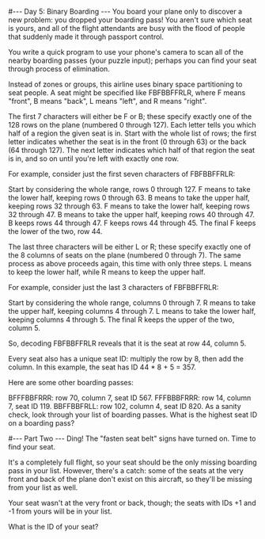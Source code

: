 ﻿#--- Day 5: Binary Boarding ---
You board your plane only to discover a new problem: you dropped 
your boarding pass! You aren't sure which seat is yours, and all 
of the flight attendants are busy with the flood of people that 
suddenly made it through passport control.

You write a quick program to use your phone's camera to scan all 
of the nearby boarding passes (your puzzle input); perhaps you can 
find your seat through process of elimination.

Instead of zones or groups, this airline uses binary space partitioning 
to seat people. A seat might be specified like FBFBBFFRLR, where F 
means "front", B means "back", L means "left", and R means "right".

The first 7 characters will either be F or B; these specify exactly one 
of the 128 rows on the plane (numbered 0 through 127). Each letter tells 
you which half of a region the given seat is in. Start with the whole 
list of rows; the first letter indicates whether the seat is in the 
front (0 through 63) or the back (64 through 127). The next letter 
indicates which half of that region the seat is in, and so on until 
you're left with exactly one row.

For example, consider just the first seven characters of FBFBBFFRLR:

Start by considering the whole range, rows 0 through 127.
F means to take the lower half, keeping rows 0 through 63.
B means to take the upper half, keeping rows 32 through 63.
F means to take the lower half, keeping rows 32 through 47.
B means to take the upper half, keeping rows 40 through 47.
B keeps rows 44 through 47.
F keeps rows 44 through 45.
The final F keeps the lower of the two, row 44.

The last three characters will be either L or R; these specify exactly 
one of the 8 columns of seats on the plane (numbered 0 through 7). The 
same process as above proceeds again, this time with only three steps. 
L means to keep the lower half, while R means to keep the upper half.

For example, consider just the last 3 characters of FBFBBFFRLR:

Start by considering the whole range, columns 0 through 7.
R means to take the upper half, keeping columns 4 through 7.
L means to take the lower half, keeping columns 4 through 5.
The final R keeps the upper of the two, column 5.

So, decoding FBFBBFFRLR reveals that it is the seat at row 44, column 5.

Every seat also has a unique seat ID: multiply the row by 8, then add the 
column. In this example, the seat has ID 44 * 8 + 5 = 357.

Here are some other boarding passes:

BFFFBBFRRR: row 70, column 7, seat ID 567.
FFFBBBFRRR: row 14, column 7, seat ID 119.
BBFFBBFRLL: row 102, column 4, seat ID 820.
As a sanity check, look through your list of boarding passes. What is the 
highest seat ID on a boarding pass?

#--- Part Two ---
Ding! The "fasten seat belt" signs have turned on. Time to find your seat.

It's a completely full flight, so your seat should be the only missing 
boarding pass in your list. However, there's a catch: some of the seats 
at the very front and back of the plane don't exist on this aircraft, so 
they'll be missing from your list as well.

Your seat wasn't at the very front or back, though; the seats with IDs 
+1 and -1 from yours will be in your list.

What is the ID of your seat?